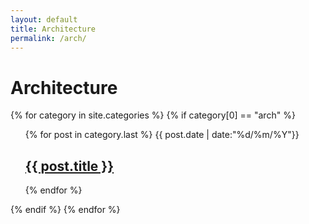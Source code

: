 ```yaml
---
layout: default
title: Architecture
permalink: /arch/
---
```


<h1>Architecture</h1>

{% for category in site.categories %}
{% if category[0] == "arch" %}
<ul class="arc-list">
    {% for post in category.last %}
        {{ post.date | date:"%d/%m/%Y"}}
	<h2><a href="{{ post.url }}">{{ post.title }}</a></h2>
    {% endfor %}
</ul>
{% endif %}
{% endfor %}
